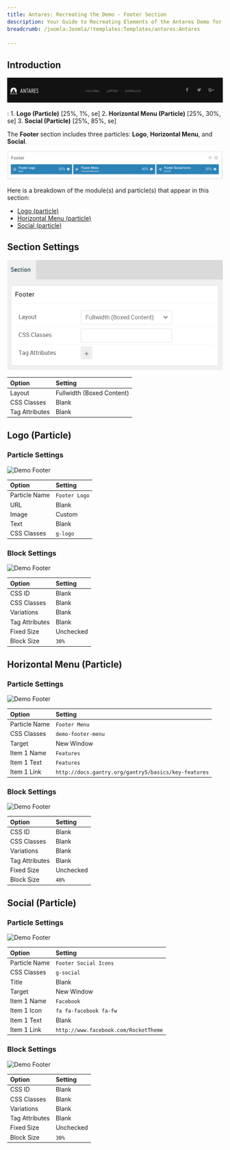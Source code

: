 ```yaml
---
title: Antares: Recreating the Demo - Footer Section
description: Your Guide to Recreating Elements of the Antares Demo for Joomla
breadcrumb: /joomla:Joomla/!templates:Templates/antares:Antares

---
```


## Introduction

![](assets/demo_12.png)

:	1. **Logo (Particle)** [25%, 1%, se]
	2. **Horizontal Menu (Particle)** [25%, 30%, se]
	3. **Social (Particle)** [25%, 85%, se]

The **Footer** section includes three particles: **Logo**, **Horizontal Menu**, and **Social**.

![](assets/home_footer.png)

Here is a breakdown of the module(s) and particle(s) that appear in this section:

* [Logo (particle)](#logo-(particle)-1)
* [Horizontal Menu (particle)](#horizontal-menu-(particle)-2)
* [Social (particle)](#social-(particle))

## Section Settings

![](assets/demo_footer_settings.png)

| Option           | Setting                   |
| :--------------- | :----------               |
| Layout           | Fullwidth (Boxed Content) |
| CSS Classes      | Blank                     |
| Tag Attributes   | Blank                     |

## Logo (Particle)

### Particle Settings

![Demo Footer](demo_footer_1.png)

| Option        | Setting       |
| :-----        | :-----        |
| Particle Name | `Footer Logo` |
| URL           | Blank         |
| Image         | Custom        |
| Text          | Blank         |
| CSS Classes   | `g-logo`      |

### Block Settings

![Demo Footer](demo_footer_2.png)

| Option         | Setting   |
| :-----         | :-----    |
| CSS ID         | Blank     |
| CSS Classes    | Blank     |
| Variations     | Blank     |
| Tag Attributes | Blank     |
| Fixed Size     | Unchecked |
| Block Size     | `30%`     |

## Horizontal Menu (Particle)

### Particle Settings

![Demo Footer](demo_footer_3.png)

| Option        | Setting                                              |
| :-----        | :-----                                               |
| Particle Name | `Footer Menu`                                        |
| CSS Classes   | `demo-footer-menu`                                   |
| Target        | New Window                                           |
| Item 1 Name   | `Features`                                           |
| Item 1 Text   | `Features`                                           |
| Item 1 Link   | `http://docs.gantry.org/gantry5/basics/key-features` |

### Block Settings

![Demo Footer](demo_footer_4.png)

| Option         | Setting   |
| :-----         | :-----    |
| CSS ID         | Blank     |
| CSS Classes    | Blank     |
| Variations     | Blank     |
| Tag Attributes | Blank     |
| Fixed Size     | Unchecked |
| Block Size     | `40%`     |

## Social (Particle)

### Particle Settings

![Demo Footer](demo_footer_5.png)

| Option        | Setting                               |
| :-----        | :-----                                |
| Particle Name | `Footer Social Icons`                 |
| CSS Classes   | `g-social`                            |
| Title         | Blank                                 |
| Target        | New Window                            |
| Item 1 Name   | `Facebook`                            |
| Item 1 Icon   | `fa fa-facebook fa-fw`                |
| Item 1 Text   | Blank                                 |
| Item 1 Link   | `http://www.facebook.com/RocketTheme` |

### Block Settings

![Demo Footer](demo_footer_6.png)

| Option         | Setting   |
| :-----         | :-----    |
| CSS ID         | Blank     |
| CSS Classes    | Blank     |
| Variations     | Blank     |
| Tag Attributes | Blank     |
| Fixed Size     | Unchecked |
| Block Size     | `30%`     |